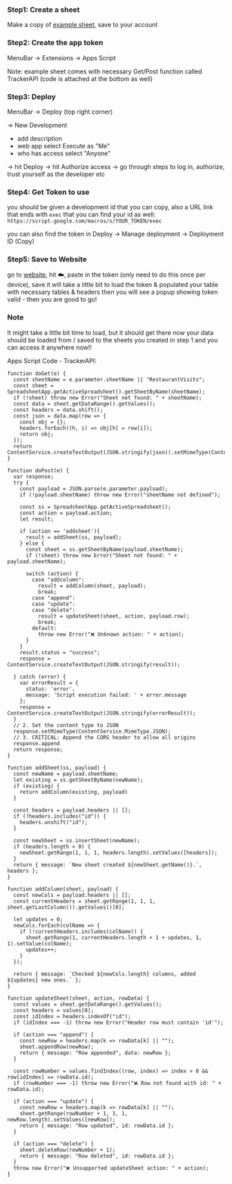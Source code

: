 ### Step1: Create a sheet
Make a copy of [example sheet](https://docs.google.com/spreadsheets/d/1GPLSSSAMv-NBL6CYHbaZ0UiOm-tAkGlWanolhGnAqWc/edit?usp=sharing), save to your account

### Step2: Create the app token
MenuBar -> Extensions -> Apps Script

Note: example sheet comes with necessary Get/Post function called TrackerAPI (code is attached at the bottom as well)
   
### Step3: Deploy
MenuBar -> Deploy (top right corner)

-> New Development
  - add description
  - web app select Execute as "Me"
  - who has access select "Anyone"

-> hit Deploy
-> hit Authorize access
-> go through steps to log in, authorize, trust yourself as the developer etc

### Step4: Get Token to use
you should be given a development id that you can copy, also a URL link that ends with `exec` that you can find your id as well: 
```https://script.google.com/macros/s/YOUR_TOKEN/exec```

you can also find the token in Deploy -> Manage deployment -> Deployment ID (Copy)

### Step5: Save to Website
go to [website](https://ncatss.github.io/all-in-one-tracker/), hit ☁️, paste in the token (only need to do this once per device), save
it will take a little bit to load the token & populated your table with necessary tables & headers
then you will see a popup showing token valid - then you are good to go!


### Note
It might take a little bit time to load, but it should get there
now your data should be loaded from / saved to the sheets you created in step 1
and you can access it anywhere now!!

Apps Script Code - TrackerAPI:
```
function doGet(e) {
  const sheetName = e.parameter.sheetName || "RestaurantVisits";
  const sheet = SpreadsheetApp.getActiveSpreadsheet().getSheetByName(sheetName);
  if (!sheet) throw new Error("Sheet not found: " + sheetName);
  const data = sheet.getDataRange().getValues();
  const headers = data.shift();
  const json = data.map(row => {
    const obj = {};
    headers.forEach((h, i) => obj[h] = row[i]);
    return obj;
  });
  return ContentService.createTextOutput(JSON.stringify(json)).setMimeType(ContentService.MimeType.JSON);
}

function doPost(e) {
  var response;
  try {
    const payload = JSON.parse(e.parameter.payload);
    if (!payload.sheetName) throw new Error("sheetName not defined");

    const ss = SpreadsheetApp.getActiveSpreadsheet();
    const action = payload.action;
    let result;
    
    if (action == 'addsheet'){
      result = addSheet(ss, payload);
    } else {
      const sheet = ss.getSheetByName(payload.sheetName);
      if (!sheet) throw new Error("Sheet not found: " + payload.sheetName);

      switch (action) {
        case "addcolumn":
          result = addColumn(sheet, payload);
          break;
        case "append":
        case "update":
        case "delete":
          result = updateSheet(sheet, action, payload.row);
          break;
        default:
          throw new Error("❌ Unknown action: " + action);
      }
    }
    result.status = "success";
    response = ContentService.createTextOutput(JSON.stringify(result));

  } catch (error) {
    var errorResult = {
      status: 'error',
      message: 'Script execution failed: ' + error.message
    };
    response = ContentService.createTextOutput(JSON.stringify(errorResult));
  }
  // 2. Set the content type to JSON
  response.setMimeType(ContentService.MimeType.JSON);
  // 3. CRITICAL: Append the CORS header to allow all origins
  response.append
  return response;
}

function addSheet(ss, payload) {
  const newName = payload.sheetName;
  let existing = ss.getSheetByName(newName);
  if (existing) {
    return addColumn(existing, payload)
  }

  const headers = payload.headers || [];
  if (!headers.includes("id")) {
    headers.unshift("id");
  }

  const newSheet = ss.insertSheet(newName);
  if (headers.length > 0) {
    newSheet.getRange(1, 1, 1, headers.length).setValues([headers]);
  }
  return { message: `New sheet created ${newSheet.getName()}.`, headers };
}

function addColumn(sheet, payload) {
  const newCols = payload.headers || [];
  const currentHeaders = sheet.getRange(1, 1, 1, sheet.getLastColumn()).getValues()[0];

  let updates = 0;
  newCols.forEach(colName => {
    if (!currentHeaders.includes(colName)) {
      sheet.getRange(1, currentHeaders.length + 1 + updates, 1, 1).setValue(colName);
      updates++;
    }
  });

  return { message: `Checked ${newCols.length} columns, added ${updates} new ones.` };
}

function updateSheet(sheet, action, rowData) {
  const values = sheet.getDataRange().getValues();
  const headers = values[0];
  const idIndex = headers.indexOf("id");
  if (idIndex === -1) throw new Error("Header row must contain 'id'");

  if (action === "append") {
    const newRow = headers.map(k => rowData[k] || "");
    sheet.appendRow(newRow);
    return { message: "Row appended", data: newRow };
  }

  const rowNumber = values.findIndex((row, index) => index > 0 && row[idIndex] == rowData.id);
  if (rowNumber === -1) throw new Error("❌ Row not found with id: " + rowData.id);

  if (action === "update") {
    const newRow = headers.map(k => rowData[k] || "");
    sheet.getRange(rowNumber + 1, 1, 1, newRow.length).setValues([newRow]);
    return { message: "Row updated", id: rowData.id };
  }

  if (action === "delete") {
    sheet.deleteRow(rowNumber + 1);
    return { message: "Row deleted", id: rowData.id };
  }
  throw new Error("❌ Unsupported updateSheet action: " + action);
}
```
